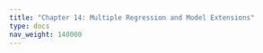 ```yaml
---
title: "Chapter 14: Multiple Regression and Model Extensions"
type: docs
nav_weight: 140000
---
```

